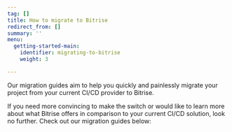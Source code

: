 ```yaml
---
tag: []
title: How to migrate to Bitrise
redirect_from: []
summary: ''
menu:
  getting-started-main:
    identifier: migrating-to-bitrise
    weight: 3

---
```

Our migration guides aim to help you quickly and painlessly migrate your project from your current CI/CD provider to Bitrise.

If you need more convincing to make the switch or would like to learn more about what Bitrise offers in comparison to your current CI/CD solution, look no further. Check out our migration guides below: